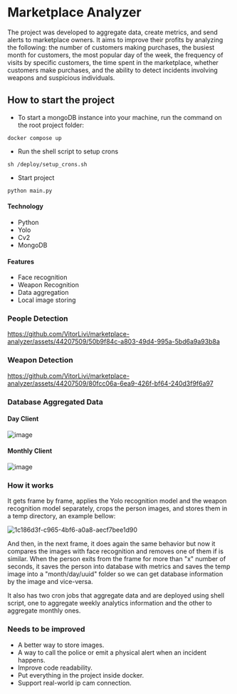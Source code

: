 # Marketplace Analyzer

The project was developed to aggregate data, create metrics, and send alerts to marketplace owners. It aims to improve their profits by analyzing the following: the number of customers making purchases, the busiest month for customers, the most popular day of the week, the frequency of visits by specific customers, the time spent in the marketplace, whether customers make purchases, and the ability to detect incidents involving weapons and suspicious individuals.

## How to start the project

- To start a mongoDB instance into your machine, run the command on the root project folder:

```
docker compose up
```

- Run the shell script to setup crons

```
sh /deploy/setup_crons.sh 
```

- Start project

```
python main.py
```

#### Technology
- Python
- Yolo
- Cv2
- MongoDB

#### Features
- Face recognition
- Weapon Recognition
- Data aggregation
- Local image storing

### People Detection

https://github.com/VitorLivi/marketplace-analyzer/assets/44207509/50b9f84c-a803-49d4-995a-5bd6a9a93b8a


### Weapon Detection

https://github.com/VitorLivi/marketplace-analyzer/assets/44207509/80fcc06a-6ea9-426f-bf64-240d3f9f6a97

### Database Aggregated Data

#### Day Client
![image](https://github.com/VitorLivi/marketplace-analyzer/assets/44207509/6db47a04-a29a-4694-b574-2af147c77849)

#### Monthly Client

![image](https://github.com/VitorLivi/marketplace-analyzer/assets/44207509/b72bf9e5-84fc-4f69-af75-b9f330eacb53)


### How it works

It gets frame by frame, applies the Yolo recognition model and the weapon recognition model separately, crops the person images, and stores them in a temp directory, an example bellow:

![1c186d3f-c965-4bf6-a0a8-aecf7bee1d90](https://github.com/VitorLivi/marketplace-analyzer/assets/44207509/c3b42c4e-a891-4e7c-9c46-15b31eff1319)

And then, in the next frame, it does again the same behavior but now it compares the images with face recognition and removes one of them if is similar. When the person exits from the frame for more than "x" number of seconds, it saves the person into database with metrics and saves the temp image into a "month/day/uuid" folder so we can get database information by the image and vice-versa.

It also has two cron jobs that aggregate data and are deployed using shell script, one to aggregate weekly analytics information and the other to aggregate monthly ones.

### Needs to be improved

- A better way to store images.
- A way to call the police or emit a physical alert when an incident happens.
- Improve code readability.
- Put everything in the project inside docker.
- Support real-world ip cam connection.


